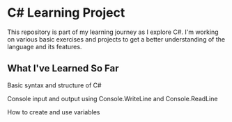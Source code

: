 # C# Learning Project
This repository is part of my learning journey as I explore C#. I'm working on various basic exercises and projects to get a better understanding of the language and its features.

## What I've Learned So Far
Basic syntax and structure of C#

Console input and output using Console.WriteLine and Console.ReadLine

How to create and use variables
